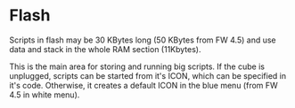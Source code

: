 # Flash 

Scripts in flash may be 30 KBytes long \(50 KBytes from FW 4.5\) and use data and stack in the whole RAM section \(11Kbytes\). 

This is the main area for storing and running big scripts. If the cube is unplugged, scripts can be started from it's ICON, which can be specified in it's code. Otherwise, it creates a default ICON in the blue menu \(from FW 4.5 in white menu\).

